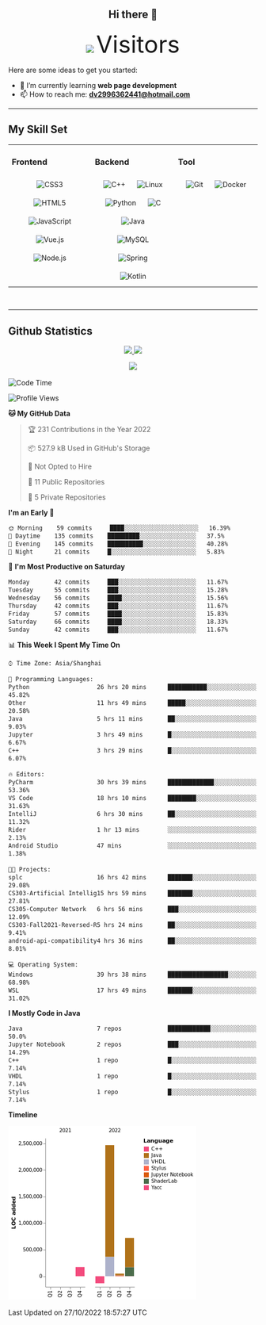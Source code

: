 <div align="center">
	<h2>Hi there 👋</h2>
	<img width=40% src="https://profile-counter.glitch.me/ZephyrusZhang/count.svg"/>
    <font size=9>Visitors</font>
</div>

Here are some ideas to get you started:

- 🌱 I’m currently learning **web page development**
- 📫 How to reach me: **dv2996362441@hotmail.com**

---

## My Skill Set  
<table><tr><td valign="top" width="33%">



### Frontend  
<div align="center">  
<img style="margin: 10px" src="https://profilinator.rishav.dev/skills-assets/css3-original-wordmark.svg" alt="CSS3" height="50" />  
<img style="margin: 10px" src="https://profilinator.rishav.dev/skills-assets/html5-original-wordmark.svg" alt="HTML5" height="50" />  
<img style="margin: 10px" src="https://profilinator.rishav.dev/skills-assets/javascript-original.svg" alt="JavaScript" height="50" />  
<img style="margin: 10px" src="https://profilinator.rishav.dev/skills-assets/vuejs-original-wordmark.svg" alt="Vue.js" height="50" />  
<img style="margin: 10px" src="https://profilinator.rishav.dev/skills-assets/nodejs-original-wordmark.svg" alt="Node.js" height="50" />  
</div>

</td><td valign="top" width="33%">



### Backend  
<div align="center">  
<img style="margin: 10px" src="https://profilinator.rishav.dev/skills-assets/cplusplus-original.svg" alt="C++" height="50" />  
<img style="margin: 10px" src="https://profilinator.rishav.dev/skills-assets/linux-original.svg" alt="Linux" height="50" />  
<img style="margin: 10px" src="https://profilinator.rishav.dev/skills-assets/python-original.svg" alt="Python" height="50" />  
<img style="margin: 10px" src="https://profilinator.rishav.dev/skills-assets/c-original.svg" alt="C" height="50" />  
<img style="margin: 10px" src="https://profilinator.rishav.dev/skills-assets/java-original-wordmark.svg" alt="Java" height="50" />  
<img style="margin: 10px" src="https://profilinator.rishav.dev/skills-assets/mysql-original-wordmark.svg" alt="MySQL" height="50" />  
<img style="margin: 10px" src="https://profilinator.rishav.dev/skills-assets/springio-icon.svg" alt="Spring" height="50" />  
<img style="margin: 10px" src="https://profilinator.rishav.dev/skills-assets/kotlinlang-icon.svg" alt="Kotlin" height="50" />  
</div>

</td><td valign="top" width="33%">



### Tool

<div align="center">  
<img style="margin: 10px" src="https://profilinator.rishav.dev/skills-assets/git-scm-icon.svg" alt="Git" height="50" />  
<img style="margin: 10px" src="https://profilinator.rishav.dev/skills-assets/docker-original-wordmark.svg" alt="Docker" height="50" />  
</div>

</td></tr></table>  

<br/>

---

## Github Statistics

<p align="center">
  <a href="https://github.com/ZephyrusZhang">
  <img width="52.5%" src="https://github-readme-stats.vercel.app/api?username=ZephyrusZhang&show_icons=true&bg_color=0,ea6161,ffc64d,fffc4d,52fa5a&theme=graywhite&hide_border=true" />
    <img width="44.5%" src="https://github-readme-stats.vercel.app/api/top-langs?username=ZephyrusZhang&show_icons=true&locale=en&layout=compact&bg_color=0,52fa5a,4dfcff,c64dff&theme=graywhite" />
  </a>
</p>
<p align="center">
  <a href="https://github.com/ZephyrusZhang">
  <img src="https://activity-graph.herokuapp.com/graph?username=ZephyrusZhang&theme=redical"/>
  </a>
</p>


<!--START_SECTION:waka-->
![Code Time](http://img.shields.io/badge/Code%20Time-240%20hrs%2051%20mins-blue)

![Profile Views](http://img.shields.io/badge/Profile%20Views-8-blue)

**🐱 My GitHub Data** 

> 🏆 231 Contributions in the Year 2022
 > 
> 📦 527.9 kB Used in GitHub's Storage 
 > 
> 🚫 Not Opted to Hire
 > 
> 📜 11 Public Repositories 
 > 
> 🔑 5 Private Repositories  
 > 
**I'm an Early 🐤** 

```text
🌞 Morning    59 commits     ████░░░░░░░░░░░░░░░░░░░░░   16.39% 
🌆 Daytime    135 commits    █████████░░░░░░░░░░░░░░░░   37.5% 
🌃 Evening    145 commits    ██████████░░░░░░░░░░░░░░░   40.28% 
🌙 Night      21 commits     █░░░░░░░░░░░░░░░░░░░░░░░░   5.83%

```
📅 **I'm Most Productive on Saturday** 

```text
Monday       42 commits     ███░░░░░░░░░░░░░░░░░░░░░░   11.67% 
Tuesday      55 commits     ███░░░░░░░░░░░░░░░░░░░░░░   15.28% 
Wednesday    56 commits     ████░░░░░░░░░░░░░░░░░░░░░   15.56% 
Thursday     42 commits     ███░░░░░░░░░░░░░░░░░░░░░░   11.67% 
Friday       57 commits     ████░░░░░░░░░░░░░░░░░░░░░   15.83% 
Saturday     66 commits     ████░░░░░░░░░░░░░░░░░░░░░   18.33% 
Sunday       42 commits     ███░░░░░░░░░░░░░░░░░░░░░░   11.67%

```


📊 **This Week I Spent My Time On** 

```text
⌚︎ Time Zone: Asia/Shanghai

💬 Programming Languages: 
Python                   26 hrs 20 mins      ███████████░░░░░░░░░░░░░░   45.82% 
Other                    11 hrs 49 mins      █████░░░░░░░░░░░░░░░░░░░░   20.58% 
Java                     5 hrs 11 mins       ██░░░░░░░░░░░░░░░░░░░░░░░   9.03% 
Jupyter                  3 hrs 49 mins       █░░░░░░░░░░░░░░░░░░░░░░░░   6.67% 
C++                      3 hrs 29 mins       █░░░░░░░░░░░░░░░░░░░░░░░░   6.07%

🔥 Editors: 
PyCharm                  30 hrs 39 mins      █████████████░░░░░░░░░░░░   53.36% 
VS Code                  18 hrs 10 mins      ████████░░░░░░░░░░░░░░░░░   31.63% 
IntelliJ                 6 hrs 30 mins       ██░░░░░░░░░░░░░░░░░░░░░░░   11.32% 
Rider                    1 hr 13 mins        ░░░░░░░░░░░░░░░░░░░░░░░░░   2.13% 
Android Studio           47 mins             ░░░░░░░░░░░░░░░░░░░░░░░░░   1.38%

🐱‍💻 Projects: 
splc                     16 hrs 42 mins      ███████░░░░░░░░░░░░░░░░░░   29.08% 
CS303-Artificial Intellig15 hrs 59 mins      ███████░░░░░░░░░░░░░░░░░░   27.81% 
CS305-Computer Network   6 hrs 56 mins       ███░░░░░░░░░░░░░░░░░░░░░░   12.09% 
CS303-Fall2021-Reversed-R5 hrs 24 mins       ██░░░░░░░░░░░░░░░░░░░░░░░   9.41% 
android-api-compatibility4 hrs 36 mins       ██░░░░░░░░░░░░░░░░░░░░░░░   8.01%

💻 Operating System: 
Windows                  39 hrs 38 mins      █████████████████░░░░░░░░   68.98% 
WSL                      17 hrs 49 mins      ███████░░░░░░░░░░░░░░░░░░   31.02%

```

**I Mostly Code in Java** 

```text
Java                     7 repos             ████████████░░░░░░░░░░░░░   50.0% 
Jupyter Notebook         2 repos             ███░░░░░░░░░░░░░░░░░░░░░░   14.29% 
C++                      1 repo              █░░░░░░░░░░░░░░░░░░░░░░░░   7.14% 
VHDL                     1 repo              █░░░░░░░░░░░░░░░░░░░░░░░░   7.14% 
Stylus                   1 repo              █░░░░░░░░░░░░░░░░░░░░░░░░   7.14%

```


**Timeline**

![Chart not found](https://raw.githubusercontent.com/ZephyrusZhang/ZephyrusZhang/main/charts/bar_graph.png) 


 Last Updated on 27/10/2022 18:57:27 UTC
<!--END_SECTION:waka-->
